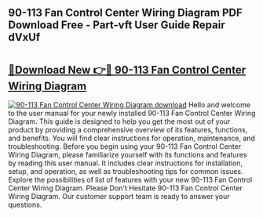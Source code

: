 ## 90-113 Fan Control Center Wiring Diagram PDF Download Free - Part-vft User Guide Repair dVxUf

# <h2><a href="http://dfkn86d.blite.top/?on=90-113+Fan+Control+Center+Wiring+Diagram">🔗Download New 👉🔴 90-113 Fan Control Center Wiring Diagram</a></h2>

[![90-113 Fan Control Center Wiring Diagram download](https://i.imgur.com/lujVjoI.png)](http://dfkn86d.blite.top/?on=90-113+Fan+Control+Center+Wiring+Diagram)
Hello and welcome to the user manual for your newly installed 90-113 Fan Control Center Wiring Diagram. This guide is designed to help you get the most out of your product by providing a comprehensive overview of its features, functions, and benefits. You will find clear instructions for operation, maintenance, and troubleshooting. Before you begin using your 90-113 Fan Control Center Wiring Diagram, please familiarize yourself with its functions and features by reading this user manual. It includes clear instructions for installation, setup, and operation, as well as troubleshooting tips for common issues. Explore the possibilities of list of features with your new 90-113 Fan Control Center Wiring Diagram. Please Don't Hesitate 90-113 Fan Control Center Wiring Diagram. Our customer support team is ready to answer your questions.
